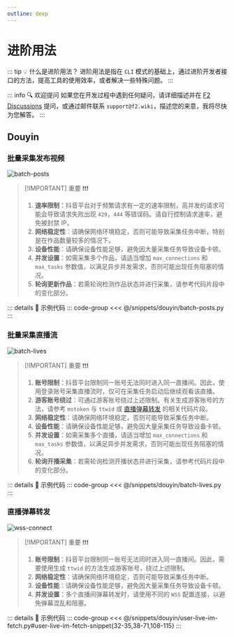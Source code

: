 ```yaml
---
outline: deep
---
```


# 进阶用法

::: tip :bulb: 什么是进阶用法？
进阶用法是指在 `CLI` 模式的基础上，通过进阶开发者接口的方法，提高工具的使用效率，或者解决一些特殊问题。
:::

::: info :mag: 欢迎提问
如果您在开发过程中遇到任何疑问，请详细描述并在 [F2 Discussions](https://github.com/Johnserf-Seed/f2/discussions/categories/q-a) 提问，或通过邮件联系 `support@f2.wiki`，描述您的来意，我将尽快为您解答。
:::

## Douyin

### 批量采集发布视频 <Badge text="Beta" type="warning"/>

![batch-posts](/douyin/batch-posts.png)

> [!IMPORTANT] 重要 ❗❗❗
> 1. **速率限制**：抖音平台对于频繁请求有一定的速率限制，高并发的请求可能会导致请求失败出现 `429`，`444` 等错误码。请自行控制请求速率，避免被封禁 IP。
> 2. **网络稳定性**：请确保网络环境稳定，否则可能导致采集任务中断，特别是在作品数量较多的情况下。
> 3. **设备性能**：请确保设备性能足够，避免因大量采集任务导致设备卡顿。
> 4. **并发设置**：如需采集多个作品，请适当增加 `max_connections` 和 `max_tasks` 参数值，以满足异步并发需求，否则可能出现任务阻塞的情况。
> 5. **轮询更新作品**：若需轮询检测作品状态并进行采集，请参考代码片段中的变化部分。

::: details :link: 示例代码
::: code-group
<<< @/snippets/douyin/batch-posts.py
:::

### 批量采集直播流 <Badge text="Beta" type="warning"/>

![batch-lives](/douyin/batch-lives.png)

> [!IMPORTANT] 重要 ❗❗❗
> 1. **账号限制**：抖音平台限制同一账号无法同时进入同一直播间。因此，使用登录账号采集直播流时，仅可在采集任务启动后继续观看该直播。
> 2. **游客账号绕过**：可通过游客账号绕过上述限制。有关生成游客账号的方法，请参考 `mstoken` 与 `ttwid` 或 [直播弹幕转发](#直播弹幕转发) 的相关代码片段。
> 3. **网络稳定性**：请确保网络环境稳定，否则可能导致采集任务中断。
> 4. **设备性能**：请确保设备性能足够，避免因大量采集任务导致设备卡顿。
> 5. **并发设置**：如需采集多个直播，请适当增加 `max_connections` 和 `max_tasks` 参数值，以满足异步并发需求，否则可能出现任务阻塞的情况。
> 6. **轮询开播采集**：若需轮询检测开播状态并进行采集，请参考代码片段中的变化部分。

::: details :link: 示例代码
::: code-group
<<< @/snippets/douyin/batch-lives.py
:::

### 直播弹幕转发

![wss-connect](/douyin/wss-connect.png)

> [!IMPORTANT] 重要 ❗❗❗
> 1. **账号限制**：抖音平台限制同一账号无法同时进入同一直播间。因此，需要使用生成 `ttwid` 的方法生成游客账号，绕过上述限制。
> 2. **网络稳定性**：请确保网络环境稳定，否则可能导致采集任务中断。
> 3. **设备性能**：请确保设备性能足够，避免因大量采集任务导致设备卡顿。
> 4. **并发设置**：多个直播间弹幕转发时，请使用不同的 `WSS` 配置连接，以避免弹幕混乱和阻塞。

::: details :link: 示例代码
::: code-group
<<< @/snippets/douyin/user-live-im-fetch.py#user-live-im-fetch-snippet{32-35,38-71,108-115}
:::